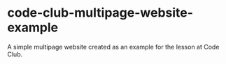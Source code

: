 # code-club-multipage-website-example
A simple multipage website created as an example for the lesson at Code Club.
